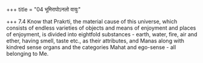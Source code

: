 +++
title = "04 भूमिरापोऽनलो वायुः"

+++
7.4 Know that Prakrti, the material cause of this universe, which
consists of endless varieties of objects and means of enjoyment and
places of enjoyment, is divided into eightfold substances - earth,
water, fire, air and ether, having smell, taste etc., as their
attributes, and Manas along with kindred sense organs and the categories
Mahat and ego-sense - all belonging to Me.
